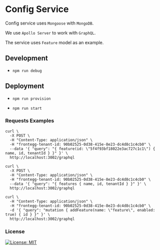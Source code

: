 # Config Service

Config service uses `Mongoose` with `MongoDB`.

We use `Apollo Server` to work with `GraphQL`.

The service uses `Feature` model as an example.


## Development

   * `npm run debug`


## Deployment

   * `npm run provision`

   * `npm run start`
   
### Requests Examples

    curl \
      -X POST \
      -H "Content-Type: application/json" \
      -H "frontegg-tenant-id: 90b02525-0d38-415e-8e23-dc4d8c1c4cb0" \
      --data '{ "query": "{ feature(id: \"5f4f93bf18022e3ac727c1c1\") { name, id, tenantId } }" }' \
      http://localhost:3002/graphql

    curl \
      -X POST \
      -H "Content-Type: application/json" \
      -H "frontegg-tenant-id: 90b02525-0d38-415e-8e23-dc4d8c1c4cb0" \
      --data '{ "query": "{ features { name, id, tenantId } }" }' \
      http://localhost:3002/graphql
      
    curl \
      -H "Content-Type: application/json" \
      -H "frontegg-tenant-id: 90b02525-0d38-415e-8e23-dc4d8c1c4cb0" \
      -d '{ "query": "mutation { addFeature(name: \"feature\", enabled: true) { id } }" }' \
      http://localhost:3002/graphql


### License 
[![License: MIT](https://img.shields.io/badge/License-MIT-blue.svg)](https://opensource.org/licenses/MIT)


